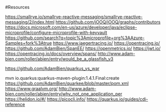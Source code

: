 #Resources

https://smallrye.io/smallrye-reactive-messaging/smallrye-reactive-messaging/2/index.html
https://github.com/jOOQ/jOOQ/graphs/contributors
https://docs.microsoft.com/en-us/azure/developer/java/eclipse-microprofile/configure-microprofile-with-keyvault
https://github.com/search?q=topic%3Amicroprofile+org%3AAzure-Samples+fork%3Atrue
https://www.jaegertracing.io/
https://opentracing.io/
https://github.com/AdamBien/SpanEE/
https://openmetrics.io/
https://jwt.io/
https://opentracing.io/docs/overview/spans/
http://www.adam-bien.com/roller/abien/entry/would_be_a_glassfish_v3

https://github.com/AdamBien/quarkus_vs_war

mvn io.quarkus:quarkus-maven-plugin:1.4.1.Final:create 
https://github.com/AdamBien/quarkee/blob/master/pom.xml
https://www.graalvm.org/
http://www.adam-bien.com/roller/abien/entry/why_not_one_application_per
https://helidon.io/#/
https://picocli.info/
https://quarkus.io/guides/cdi-reference